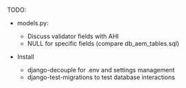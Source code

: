 TODO:

- models.py:

  - Discuss validator fields with AHI
  - NULL for specific fields (compare db_aem_tables.sql)

- Install
  - django-decouple for .env and settings management
  - django-test-migrations to test database interactions
